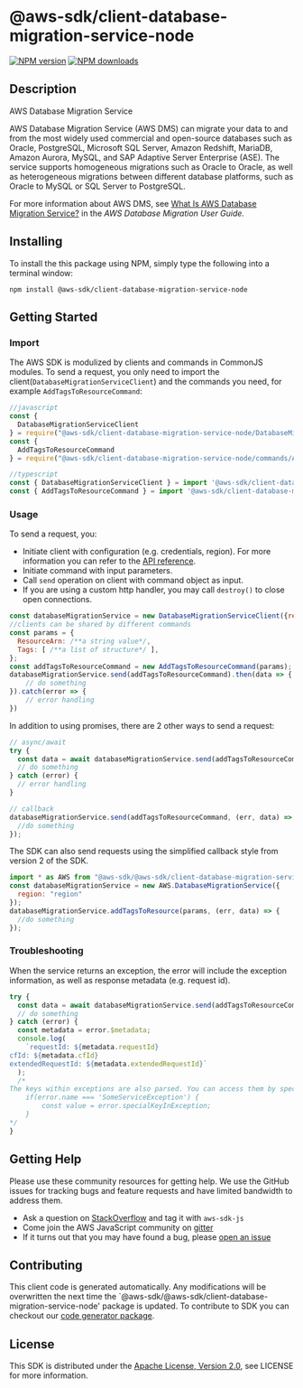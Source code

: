# @aws-sdk/client-database-migration-service-node

[![NPM version](https://img.shields.io/npm/v/@aws-sdk/client-database-migration-service-node/preview.svg)](https://www.npmjs.com/package/@aws-sdk/client-database-migration-service-node)
[![NPM downloads](https://img.shields.io/npm/dm/@aws-sdk/client-database-migration-service-node.svg)](https://www.npmjs.com/package/@aws-sdk/client-database-migration-service-node)

## Description

<fullname>AWS Database Migration Service</fullname> <p>AWS Database Migration Service (AWS DMS) can migrate your data to and from the most widely used commercial and open-source databases such as Oracle, PostgreSQL, Microsoft SQL Server, Amazon Redshift, MariaDB, Amazon Aurora, MySQL, and SAP Adaptive Server Enterprise (ASE). The service supports homogeneous migrations such as Oracle to Oracle, as well as heterogeneous migrations between different database platforms, such as Oracle to MySQL or SQL Server to PostgreSQL.</p> <p>For more information about AWS DMS, see <a href="https://docs.aws.amazon.com/dms/latest/userguide/Welcome.html">What Is AWS Database Migration Service?</a> in the <i>AWS Database Migration User Guide.</i> </p>

## Installing

To install the this package using NPM, simply type the following into a terminal window:

```
npm install @aws-sdk/client-database-migration-service-node
```

## Getting Started

### Import

The AWS SDK is modulized by clients and commands in CommonJS modules. To send a request, you only need to import the client(`DatabaseMigrationServiceClient`) and the commands you need, for example `AddTagsToResourceCommand`:

```javascript
//javascript
const {
  DatabaseMigrationServiceClient
} = require("@aws-sdk/client-database-migration-service-node/DatabaseMigrationServiceClient");
const {
  AddTagsToResourceCommand
} = require("@aws-sdk/client-database-migration-service-node/commands/AddTagsToResourceCommand");
```

```javascript
//typescript
const { DatabaseMigrationServiceClient } = import '@aws-sdk/client-database-migration-service-node/DatabaseMigrationServiceClient';
const { AddTagsToResourceCommand } = import '@aws-sdk/client-database-migration-service-node/commands/AddTagsToResourceCommand';
```

### Usage

To send a request, you:

- Initiate client with configuration (e.g. credentials, region). For more information you can refer to the [API reference][].
- Initiate command with input parameters.
- Call `send` operation on client with command object as input.
- If you are using a custom http handler, you may call `destroy()` to close open connections.

```javascript
const databaseMigrationService = new DatabaseMigrationServiceClient({region: 'region'});
//clients can be shared by different commands
const params = {
  ResourceArn: /**a string value*/,
  Tags: [ /**a list of structure*/ ],
};
const addTagsToResourceCommand = new AddTagsToResourceCommand(params);
databaseMigrationService.send(addTagsToResourceCommand).then(data => {
    // do something
}).catch(error => {
    // error handling
})
```

In addition to using promises, there are 2 other ways to send a request:

```javascript
// async/await
try {
  const data = await databaseMigrationService.send(addTagsToResourceCommand);
  // do something
} catch (error) {
  // error handling
}
```

```javascript
// callback
databaseMigrationService.send(addTagsToResourceCommand, (err, data) => {
  //do something
});
```

The SDK can also send requests using the simplified callback style from version 2 of the SDK.

```javascript
import * as AWS from "@aws-sdk/@aws-sdk/client-database-migration-service-node/DatabaseMigrationService";
const databaseMigrationService = new AWS.DatabaseMigrationService({
  region: "region"
});
databaseMigrationService.addTagsToResource(params, (err, data) => {
  //do something
});
```

### Troubleshooting

When the service returns an exception, the error will include the exception information, as well as response metadata (e.g. request id).

```javascript
try {
  const data = await databaseMigrationService.send(addTagsToResourceCommand);
  // do something
} catch (error) {
  const metadata = error.$metadata;
  console.log(
    `requestId: ${metadata.requestId}
cfId: ${metadata.cfId}
extendedRequestId: ${metadata.extendedRequestId}`
  );
  /*
The keys within exceptions are also parsed. You can access them by specifying exception names:
    if(error.name === 'SomeServiceException') {
        const value = error.specialKeyInException;
    }
*/
}
```

## Getting Help

Please use these community resources for getting help. We use the GitHub issues for tracking bugs and feature requests and have limited bandwidth to address them.

- Ask a question on [StackOverflow](https://stackoverflow.com/questions/tagged/aws-sdk-js) and tag it with `aws-sdk-js`
- Come join the AWS JavaScript community on [gitter](https://gitter.im/aws/aws-sdk-js-v3)
- If it turns out that you may have found a bug, please [open an issue](https://github.com/aws/aws-sdk-js-v3/issues)

## Contributing

This client code is generated automatically. Any modifications will be overwritten the next time the `@aws-sdk/@aws-sdk/client-database-migration-service-node' package is updated. To contribute to SDK you can checkout our [code generator package][].

## License

This SDK is distributed under the
[Apache License, Version 2.0](http://www.apache.org/licenses/LICENSE-2.0),
see LICENSE for more information.

[code generator package]: https://github.com/aws/aws-sdk-js-v3/tree/master/packages/service-types-generator
[api reference]: https://docs.aws.amazon.com/AWSJavaScriptSDK/latest/
